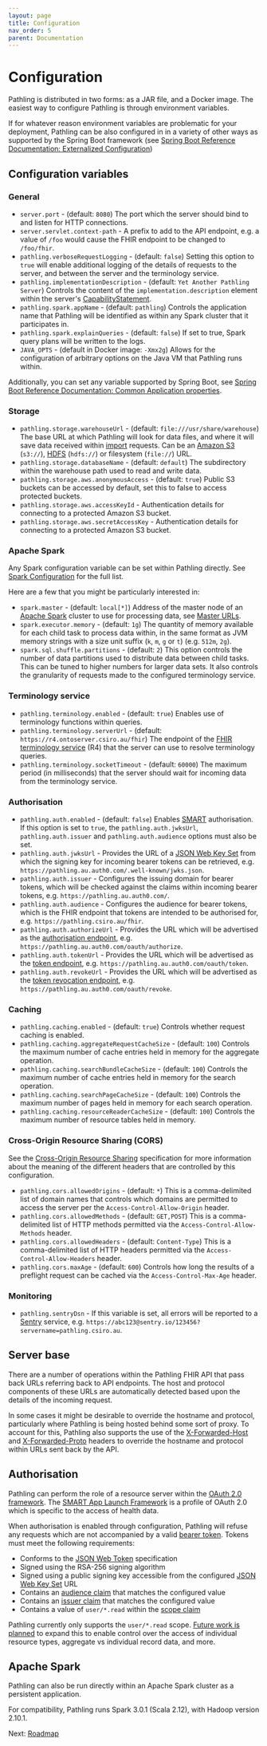```yaml
---
layout: page
title: Configuration
nav_order: 5
parent: Documentation
---
```


# Configuration

Pathling is distributed in two forms: as a JAR file, and a Docker image. The 
easiest way to configure Pathling is through environment variables.

If for whatever reason environment variables are problematic for your 
deployment, Pathling can be also configured in in a variety of other ways as 
supported by the Spring Boot framework (see 
[Spring Boot Reference Documentation: Externalized Configuration](https://docs.spring.io/spring-boot/docs/current/reference/html/spring-boot-features.html#boot-features-external-config))

## Configuration variables

### General

- `server.port` - (default: `8080`) The port which the server should bind
  to and listen for HTTP connections.
- `server.servlet.context-path` - A prefix to add to the API endpoint, e.g. a 
  value of `/foo` would cause the FHIR endpoint to be changed to `/foo/fhir`.
- `pathling.verboseRequestLogging` - (default: `false`) Setting this option to
  `true` will enable additional logging of the details of requests to the
  server, and between the server and the terminology service.
- `pathling.implementationDescription` - (default: 
  `Yet Another Pathling Server`) Controls the content of the 
  `implementation.description` element within the server's 
  [CapabilityStatement](https://hl7.org/fhir/R4/http.html#capabilities).
- `pathling.spark.appName` - (default: `pathling`) Controls the application name 
  that Pathling will be identified as within any Spark cluster that it 
  participates in.
- `pathling.spark.explainQueries` - (default: `false`) If set to true, Spark
  query plans will be written to the logs.
- `JAVA_OPTS` - (default in Docker image: `-Xmx2g`) Allows for the configuration of arbitrary 
  options on the Java VM that Pathling runs within.
  
Additionally, you can set any variable supported by Spring Boot, see 
[Spring Boot Reference Documentation: Common Application properties](https://docs.spring.io/spring-boot/docs/current/reference/html/appendix-application-properties.html#common-application-properties).

### Storage

- `pathling.storage.warehouseUrl` - (default: `file:///usr/share/warehouse`) The 
  base URL at which Pathling will look for data files, and where it will save 
  data received within [import](./import.html) requests. Can be an
  [Amazon S3](https://aws.amazon.com/s3/) (`s3://`),
  [HDFS](https://hadoop.apache.org/docs/r1.2.1/hdfs_design.html) (`hdfs://`) or
  filesystem (`file://`) URL.
- `pathling.storage.databaseName` - (default: `default`) The subdirectory within 
  the warehouse path used to read and write data.
- `pathling.storage.aws.anonymousAccess` - (default: `true`) Public S3 buckets 
  can be accessed by default, set this to false to access protected buckets.
- `pathling.storage.aws.accessKeyId` - Authentication details for connecting to 
  a protected Amazon S3 bucket.
- `pathling.storage.aws.secretAccessKey` - Authentication details for connecting 
  to a protected Amazon S3 bucket.

### Apache Spark

Any Spark configuration variable can be set within Pathling directly. See 
[Spark Configuration](https://spark.apache.org/docs/latest/configuration.html) 
for the full list.

Here are a few that you might be particularly interested in:

- `spark.master` - (default: `local[*]`) Address of the master node of an 
  [Apache Spark](https://spark.apache.org/) cluster to use for processing data, 
  see [Master URLs](https://spark.apache.org/docs/latest/submitting-applications.html#master-urls).
- `spark.executor.memory` - (default: `1g`) The quantity of memory available
  for each child task to process data within, in the same format as JVM memory
  strings with a size unit suffix (`k`, `m`, `g` or `t`) (e.g. `512m`, `2g`).
- `spark.sql.shuffle.partitions` - (default: `2`) This option controls the 
  number of data partitions used to distribute data between child tasks. This 
  can be tuned to higher numbers for larger data sets. It also controls the 
  granularity of requests made to the configured terminology service.

### Terminology service

- `pathling.terminology.enabled` - (default: `true`) Enables use of terminology
  functions within queries.
- `pathling.terminology.serverUrl` - (default:
  `https://r4.ontoserver.csiro.au/fhir`) The endpoint of the
  [FHIR terminology service](https://hl7.org/fhir/R4/terminology-service.html)
  (R4) that the server can use to resolve terminology queries.
- `pathling.terminology.socketTimeout` - (default: `60000`) The maximum period
  (in milliseconds) that the server should wait for incoming data from the
  terminology service.

### Authorisation

- `pathling.auth.enabled` - (default: `false`) Enables
  [SMART](https://hl7.org/fhir/smart-app-launch/index.html) authorisation. If
  this option is set to `true`, the `pathling.auth.jwksUrl`,
  `pathling.auth.issuer` and `pathling.auth.audience` options must also be set.
- `pathling.auth.jwksUrl` - Provides the URL of a
  [JSON Web Key Set](https://tools.ietf.org/html/rfc7517) from which the signing
  key for incoming bearer tokens can be retrieved, e.g.
  `https://pathling.au.auth0.com/.well-known/jwks.json`.
- `pathling.auth.issuer` - Configures the issuing domain for bearer tokens,
  which will be checked against the claims within incoming bearer tokens, e.g.
  `https://pathling.au.auth0.com/`.
- `pathling.auth.audience` - Configures the audience for bearer tokens, which is
  the FHIR endpoint that tokens are intended to be authorised for, e.g.
  `https://pathling.csiro.au/fhir`.
- `pathling.auth.authorizeUrl` - Provides the URL which will be advertised as
  the [authorisation endpoint](https://tools.ietf.org/html/rfc6749#section-3.1),
  e.g. `https://pathling.au.auth0.com/oauth/authorize`.
- `pathling.auth.tokenUrl` - Provides the URL which will be advertised as the
  [token endpoint](https://tools.ietf.org/html/rfc6749#section-3.2), e.g.
  `https://pathling.au.auth0.com/oauth/token`.
- `pathling.auth.revokeUrl` - Provides the URL which will be advertised as the
  [token revocation endpoint](https://tools.ietf.org/html/rfc7009), e.g.
  `https://pathling.au.auth0.com/oauth/revoke`.
  
### Caching

- `pathling.caching.enabled` - (default: `true`) Controls whether request 
  caching is enabled.
- `pathling.caching.aggregateRequestCacheSize` - (default: `100`) Controls the 
  maximum number of cache entries held in memory for the aggregate operation.
- `pathling.caching.searchBundleCacheSize` - (default: `100`) Controls the 
  maximum number of cache entries held in memory for the search operation.
- `pathling.caching.searchPageCacheSize` - (default: `100`) Controls the 
  maximum number of pages held in memory for each search operation.
- `pathling.caching.resourceReaderCacheSize` - (default: `100`) Controls the 
  maximum number of resource tables held in memory.

### Cross-Origin Resource Sharing (CORS)

See the 
[Cross-Origin Resource Sharing](https://developer.mozilla.org/en-US/docs/Web/HTTP/CORS)
specification for more information about the meaning of the different headers 
that are controlled by this configuration.

- `pathling.cors.allowedOrigins` - (default: `*`) This is a comma-delimited
  list of domain names that controls which domains are permitted to access the
  server per the `Access-Control-Allow-Origin` header.
- `pathling.cors.allowedMethods` - (default: `GET,POST`) This is a 
  comma-delimited list of HTTP methods permitted via the 
  `Access-Control-Allow-Methods` header.
- `pathling.cors.allowedHeaders` - (default: `Content-Type`) This is a 
  comma-delimited list of HTTP headers permitted via the 
  `Access-Control-Allow-Headers` header.
- `pathling.cors.maxAge` - (default: `600`) Controls how long the results of a 
  preflight request can be cached via the `Access-Control-Max-Age` header.

### Monitoring

- `pathling.sentryDsn` - If this variable is set, all errors will be reported to a
  [Sentry](https://sentry.io) service, e.g.
  `https://abc123@sentry.io/123456?servername=pathling.csiro.au`.

## Server base

There are a number of operations within the Pathling FHIR API that pass back
URLs referring back to API endpoints. The host and protocol components of these
URLs are automatically detected based upon the details of the incoming request.

In some cases it might be desirable to override the hostname and protocol,
particularly where Pathling is being hosted behind some sort of proxy. To
account for this, Pathling also supports the use of the
[X-Forwarded-Host](https://developer.mozilla.org/en-US/docs/Web/HTTP/Headers/X-Forwarded-Host)
and
[X-Forwarded-Proto](https://developer.mozilla.org/en-US/docs/Web/HTTP/Headers/X-Forwarded-Proto)
headers to override the hostname and protocol within URLs sent back by the API.

## Authorisation

Pathling can perform the role of a resource server within the
[OAuth 2.0 framework](https://tools.ietf.org/html/rfc6749). The
[SMART App Launch Framework](https://hl7.org/fhir/smart-app-launch/index.html)
is a profile of OAuth 2.0 which is specific to the access of health data.

When authorisation is enabled through configuration, Pathling will refuse any
requests which are not accompanied by a valid
[bearer token](https://tools.ietf.org/html/rfc6750). Tokens must meet the
following requirements:

- Conforms to the [JSON Web Token](https://tools.ietf.org/html/rfc7519)
  specification
- Signed using the RSA-256 signing algorithm
- Signed using a public signing key accessible from the configured
  [JSON Web Key Set](https://tools.ietf.org/html/rfc7517) URL
- Contains an
  [audience claim](https://tools.ietf.org/html/rfc7519#section-4.1.3) that
  matches the configured value
- Contains an [issuer claim](https://tools.ietf.org/html/rfc7519#section-4.1.1)
  that matches the configured value
- Contains a value of `user/*.read` within the
  [scope claim](https://hl7.org/fhir/smart-app-launch/scopes-and-launch-context/index.html)

Pathling currently only supports the `user/*.read` scope.
[Future work is planned](./roadmap.html#authorisation-enhancements) to expand
this to enable control over the access of individual resource types, aggregate
vs individual record data, and more.

## Apache Spark

Pathling can also be run directly within an Apache Spark cluster as a persistent
application.

For compatibility, Pathling runs Spark 3.0.1 (Scala 2.12), with Hadoop version
2.10.1.

Next: [Roadmap](./roadmap.html)
